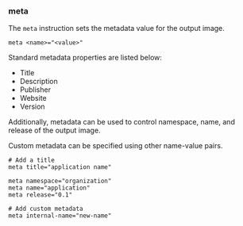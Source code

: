 ### meta

The `meta` instruction sets the metadata value for the output image. 

```
meta <name>="<value>"
```

Standard metadata properties are listed below:

* Title
* Description
* Publisher
* Website
* Version

Additionally, metadata can be used to control namespace, name, and release of the output image.

Custom metadata can be specified using other name-value pairs. 

```
# Add a title
meta title="application name"

meta namespace="organization"
meta name="application"
meta release="0.1"

# Add custom metadata
meta internal-name="new-name"
```